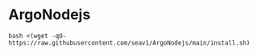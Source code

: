 # ArgoNodejs

```
bash <(wget -qO- https://raw.githubusercontent.com/seav1/ArgoNodejs/main/install.sh)
```
